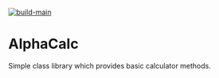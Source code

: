 [![build-main](https://github.com/pahoitr/alphacalc/actions/workflows/build-main.yml/badge.svg)](https://github.com/pahoitr/alphacalc/actions/workflows/build-main.yml)

# AlphaCalc

Simple class library which provides basic calculator methods.
